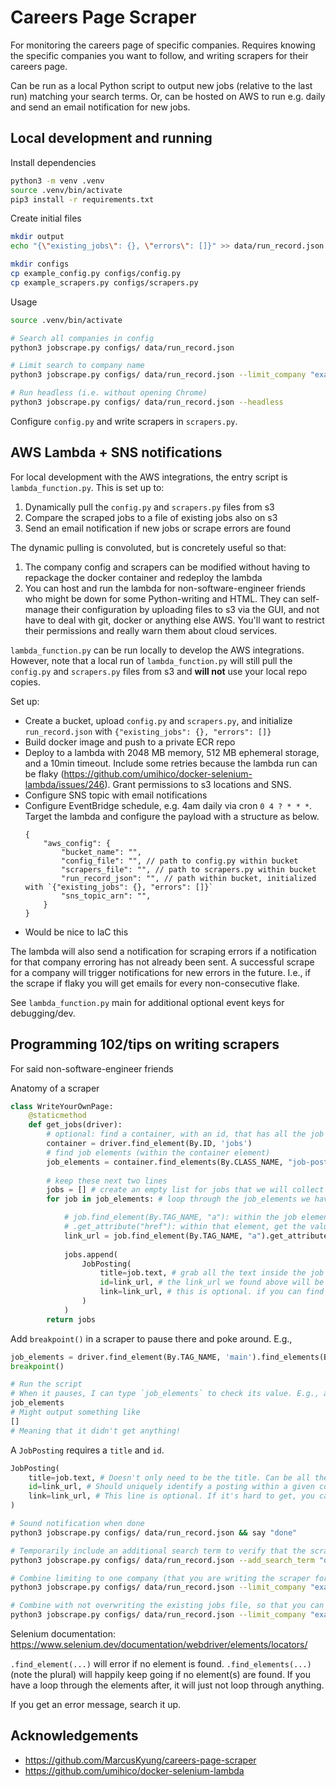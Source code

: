 # Careers Page Scraper

For monitoring the careers page of specific companies. Requires knowing the specific companies you want to follow, and writing scrapers for their careers page.

Can be run as a local Python script to output new jobs (relative to the last run) matching your search terms. Or, can be hosted on AWS to run e.g. daily and send an email notification for new jobs.


## Local development and running

Install dependencies
```sh
python3 -m venv .venv
source .venv/bin/activate
pip3 install -r requirements.txt
```

Create initial files
```sh
mkdir output
echo "{\"existing_jobs\": {}, \"errors\": []}" >> data/run_record.json

mkdir configs
cp example_config.py configs/config.py
cp example_scrapers.py configs/scrapers.py
```

Usage
```sh
source .venv/bin/activate

# Search all companies in config
python3 jobscrape.py configs/ data/run_record.json

# Limit search to company name
python3 jobscrape.py configs/ data/run_record.json --limit_company "example company name"

# Run headless (i.e. without opening Chrome)
python3 jobscrape.py configs/ data/run_record.json --headless
```

Configure `config.py` and write scrapers in `scrapers.py`.


## AWS Lambda + SNS notifications

For local development with the AWS integrations, the entry script is `lambda_function.py`. This is set up to:
1) Dynamically pull the `config.py` and `scrapers.py` files from s3
2) Compare the scraped jobs to a file of existing jobs also on s3
3) Send an email notification if new jobs or scrape errors are found

The dynamic pulling is convoluted, but is concretely useful so that:
1) The company config and scrapers can be modified without having to repackage the docker container and redeploy the lambda
2) You can host and run the lambda for non-software-engineer friends who might be down for some Python-writing and HTML. They can self-manage their configuration by uploading files to s3 via the GUI, and not have to deal with git, docker or anything else AWS. You'll want to restrict their permissions and really warn them about cloud services.

`lambda_function.py` can be run locally to develop the AWS integrations. However, note that a local run of `lambda_function.py` will still pull the `config.py` and `scrapers.py` files from s3 and __will not__ use your local repo copies.

Set up:
- Create a bucket, upload `config.py` and `scrapers.py`, and initialize `run_record.json` with `{"existing_jobs": {}, "errors": []}`
- Build docker image and push to a private ECR repo
- Deploy to a lambda with 2048 MB memory, 512 MB ephemeral storage, and a 10min timeout. Include some retries because the lambda run can be flaky (https://github.com/umihico/docker-selenium-lambda/issues/246). Grant permissions to s3 locations and SNS.
- Configure SNS topic with email notifications
- Configure EventBridge schedule, e.g. 4am daily via cron `0 4 ? * * *`. Target the lambda and configure the payload with a structure as below.
    ```
    {
        "aws_config": {
            "bucket_name": "",
            "config_file": "", // path to config.py within bucket
            "scrapers_file": "", // path to scrapers.py within bucket
            "run_record_json": "", // path within bucket, initialized with `{"existing_jobs": {}, "errors": []}`
            "sns_topic_arn": "",
        }
    }
    ```
- Would be nice to IaC this

The lambda will also send a notification for scraping errors if a notification for that company erroring has not already been sent. A successful scrape for a company will trigger notifications for new errors in the future. I.e., if the scrape if flaky you will get emails for every non-consecutive flake.

See `lambda_function.py` main for additional optional event keys for debugging/dev.


## Programming 102/tips on writing scrapers

For said non-software-engineer friends

Anatomy of a scraper
```py
class WriteYourOwnPage:
    @staticmethod
    def get_jobs(driver):
        # optional: find a container, with an id, that has all the job postings
        container = driver.find_element(By.ID, 'jobs')
        # find job elements (within the container element)
        job_elements = container.find_elements(By.CLASS_NAME, "job-posting")
        
        # keep these next two lines
        jobs = [] # create an empty list for jobs that we will collect
        for job in job_elements: # loop through the job_elements we have found

            # job.find_element(By.TAG_NAME, "a"): within the job element, get the <a> link element
            # .get_attribute("href"): within that element, get the value of the href attribute (i.e., the link)
            link_url = job.find_element(By.TAG_NAME, "a").get_attribute("href")
            
            jobs.append(
                JobPosting(
                    title=job.text, # grab all the text inside the job element
                    id=link_url, # the link_url we found above will be the id
                    link=link_url, # this is optional. if you can find an id but not a link, feel free to omit this line
                )
            )
        return jobs
```

Add `breakpoint()` in a scraper to pause there and poke around. E.g., 
```py
job_elements = driver.find_element(By.TAG_NAME, 'main').find_elements(By.TAG_NAME, "li")
breakpoint()

# Run the script
# When it pauses, I can type `job_elements` to check its value. E.g., am I even retrieving anything?
job_elements
# Might output something like
[]
# Meaning that it didn't get anything!
```

A `JobPosting` requires a `title` and `id`.
```py
JobPosting(
    title=job.text, # Doesn't only need to be the title. Can be all the text you want to include in the email or search for relevance in. If it's easier to grab more excess text, just grab more excess text.
    id=link_url, # Should uniquely identify a posting within a given company. A job is only considered "new" if it has a different ID from any other ID seen for this company before.
    link=link_url, # This line is optional. If it's hard to get, you can just delete this line. If provided it will be included in the email. If not, when you get the email you can manually check the company careers page.
)
```

```sh
# Sound notification when done
python3 jobscrape.py configs/ data/run_record.json && say "done"

# Temporarily include an additional search term to verify that the scraper was successfully able to grab jobs on the page (even if none currently are relevant)
python3 jobscrape.py configs/ data/run_record.json --add_search_term "director"

# Combine limiting to one company (that you are writing the scraper for) and including an additional temporary search term
python3 jobscrape.py configs/ data/run_record.json --limit_company "example company name" --add_search_term "director"

# Combine with not overwriting the existing jobs file, so that you can keep running the same command to test if the scraper works. There should be a new file with the timestamp in outputs/ that includes the found new director job
python3 jobscrape.py configs/ data/run_record.json --limit_company "example company name" --add_search_term "director" --dont_replace_run_record
```

Selenium documentation:
https://www.selenium.dev/documentation/webdriver/elements/locators/

`.find_element(...)` will error if no element is found.
`.find_elements(...)` (note the plural) will happily keep going if no element(s) are found. If you have a loop through the elements after, it will just not loop through anything.

If you get an error message, search it up.


## Acknowledgements

- https://github.com/MarcusKyung/careers-page-scraper
- https://github.com/umihico/docker-selenium-lambda
